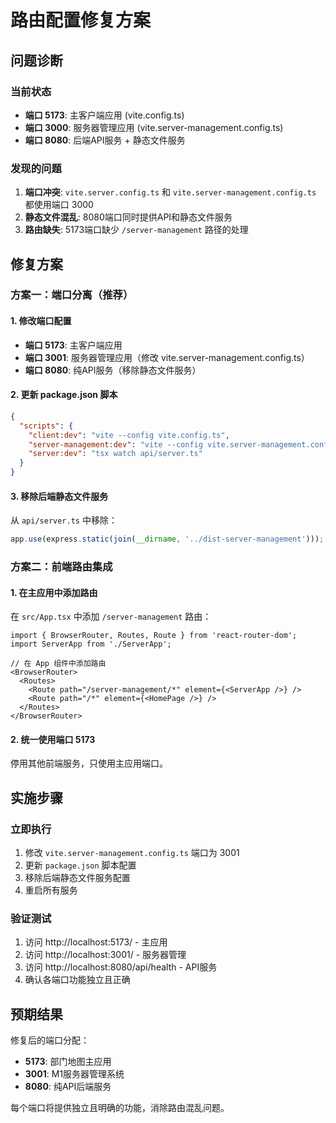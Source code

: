 # 路由配置修复方案

## 问题诊断

### 当前状态
- **端口 5173**: 主客户端应用 (vite.config.ts)
- **端口 3000**: 服务器管理应用 (vite.server-management.config.ts) 
- **端口 8080**: 后端API服务 + 静态文件服务

### 发现的问题
1. **端口冲突**: `vite.server.config.ts` 和 `vite.server-management.config.ts` 都使用端口 3000
2. **静态文件混乱**: 8080端口同时提供API和静态文件服务
3. **路由缺失**: 5173端口缺少 `/server-management` 路径的处理

## 修复方案

### 方案一：端口分离（推荐）

#### 1. 修改端口配置
- **端口 5173**: 主客户端应用
- **端口 3001**: 服务器管理应用（修改 vite.server-management.config.ts）
- **端口 8080**: 纯API服务（移除静态文件服务）

#### 2. 更新 package.json 脚本
```json
{
  "scripts": {
    "client:dev": "vite --config vite.config.ts",
    "server-management:dev": "vite --config vite.server-management.config.ts --port 3001",
    "server:dev": "tsx watch api/server.ts"
  }
}
```

#### 3. 移除后端静态文件服务
从 `api/server.ts` 中移除：
```javascript
app.use(express.static(join(__dirname, '../dist-server-management')));
```

### 方案二：前端路由集成

#### 1. 在主应用中添加路由
在 `src/App.tsx` 中添加 `/server-management` 路由：
```tsx
import { BrowserRouter, Routes, Route } from 'react-router-dom';
import ServerApp from './ServerApp';

// 在 App 组件中添加路由
<BrowserRouter>
  <Routes>
    <Route path="/server-management/*" element={<ServerApp />} />
    <Route path="/*" element={<HomePage />} />
  </Routes>
</BrowserRouter>
```

#### 2. 统一使用端口 5173
停用其他前端服务，只使用主应用端口。

## 实施步骤

### 立即执行
1. 修改 `vite.server-management.config.ts` 端口为 3001
2. 更新 `package.json` 脚本配置
3. 移除后端静态文件服务配置
4. 重启所有服务

### 验证测试
1. 访问 http://localhost:5173/ - 主应用
2. 访问 http://localhost:3001/ - 服务器管理
3. 访问 http://localhost:8080/api/health - API服务
4. 确认各端口功能独立且正确

## 预期结果

修复后的端口分配：
- **5173**: 部门地图主应用
- **3001**: M1服务器管理系统  
- **8080**: 纯API后端服务

每个端口将提供独立且明确的功能，消除路由混乱问题。